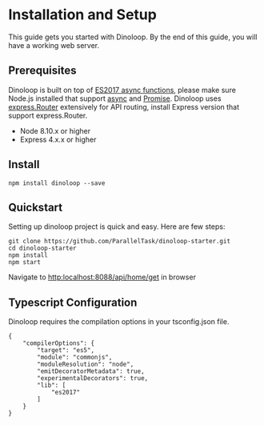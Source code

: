 # Installation and Setup

This guide gets you started with Dinoloop. By the end of this guide, you will have a working web server.

## Prerequisites
Dinoloop is built on top of [ES2017 async functions](https://blog.risingstack.com/mastering-async-await-in-nodejs/), please make sure Node.js installed that support [async](https://developer.mozilla.org/en-US/docs/Web/JavaScript/Reference/Statements/async_function) and [Promise](https://developer.mozilla.org/en-US/docs/Web/JavaScript/Reference/Global_Objects/Promise). Dinoloop uses [express.Router](https://expressjs.com/en/guide/routing.html) extensively for API routing, install Express version that support express.Router.

* Node 8.10.x or higher 
* Express 4.x.x or higher

## Install

```
npm install dinoloop --save
```

## Quickstart
Setting up dinoloop project is quick and easy. Here are few steps:

```
git clone https://github.com/ParallelTask/dinoloop-starter.git
cd dinoloop-starter
npm install
npm start
```
Navigate to [http:localhost:8088/api/home/get](http:localhost:8088/api/home/get) in browser

## Typescript Configuration
Dinoloop requires the compilation options in your tsconfig.json file.

```
{
    "compilerOptions": {
        "target": "es5",
        "module": "commonjs",
        "moduleResolution": "node",
        "emitDecoratorMetadata": true,
        "experimentalDecorators": true,
        "lib": [
            "es2017"
        ]
    }
}
```
